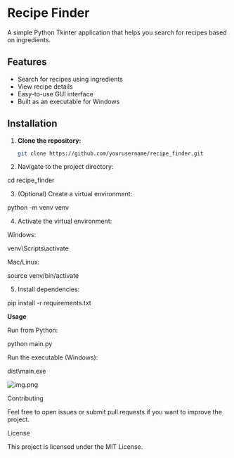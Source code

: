 # Recipe Finder

A simple Python Tkinter application that helps you search for recipes based on ingredients.

## Features
- Search for recipes using ingredients
- View recipe details
- Easy-to-use GUI interface
- Built as an executable for Windows

## Installation

1. **Clone the repository:**
   ```bash
   git clone https://github.com/yourusername/recipe_finder.git

2. Navigate to the project directory:

cd recipe_finder


3. (Optional) Create a virtual environment:

python -m venv venv


4. Activate the virtual environment:

Windows:

venv\Scripts\activate


Mac/Linux:

source venv/bin/activate


5. Install dependencies:

pip install -r requirements.txt

**Usage**

Run from Python:

python main.py


Run the executable (Windows):

dist\main.exe

![img.png](images/img.png)

Contributing

Feel free to open issues or submit pull requests if you want to improve the project.

License

This project is licensed under the MIT License.